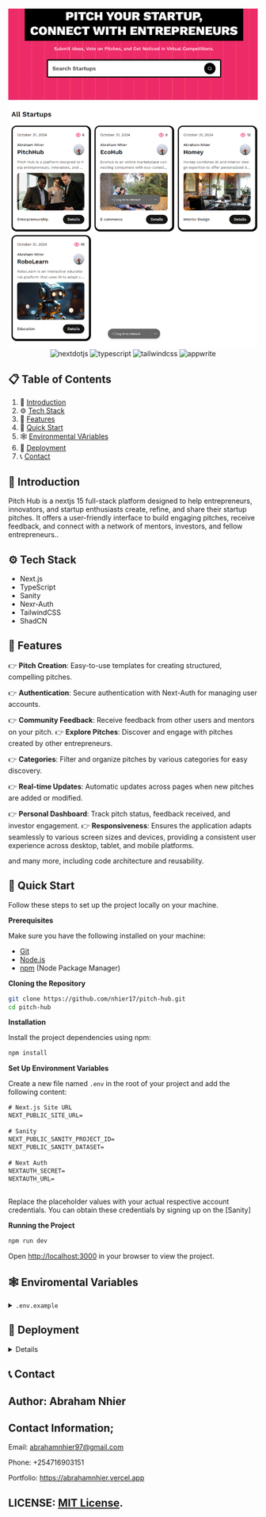 <div align="center">
  <br />
      <img src="https://github.com/nhier17/pitch-hub/blob/main/public/pitch.png" alt="Project Banner">
  <br />
  
  <div>
    <img src="https://img.shields.io/badge/-Next_JS-black?style=for-the-badge&logoColor=white&logo=nextdotjs&color=000000" alt="nextdotjs" />
    <img src="https://img.shields.io/badge/-TypeScript-black?style=for-the-badge&logoColor=white&logo=typescript&color=3178C6" alt="typescript" />
    <img src="https://img.shields.io/badge/-Tailwind_CSS-black?style=for-the-badge&logoColor=white&logo=tailwindcss&color=06B6D4" alt="tailwindcss" />
    <img src="https://img.shields.io/badge/-Appwrite-black?style=for-the-badge&logoColor=white&logo=appwrite&color=FD366E" alt="appwrite" />
  </div>


</div>

## 📋 <a name="table">Table of Contents</a>

1. 🤖 [Introduction](#introduction)
2. ⚙️ [Tech Stack](#tech-stack)
3. 🔋 [Features](#features)
4. 🤸 [Quick Start](#quick-start)
5. 🕸️ [Environmental VAriables](#env)
6. 🔗 [Deployment](#deploy)
7. 📞 [Contact](#more)


## <a name="introduction">🤖 Introduction</a>

Pitch Hub is a nextjs 15 full-stack platform designed to help entrepreneurs, innovators, and startup enthusiasts create, refine, and share their startup pitches. It offers a user-friendly interface to build engaging pitches, receive feedback, and connect with a network of mentors, investors, and fellow entrepreneurs..


## <a name="tech-stack">⚙️ Tech Stack</a>

- Next.js
- TypeScript
- Sanity
- Nexr-Auth
- TailwindCSS
- ShadCN

## <a name="features">🔋 Features</a>

👉 **Pitch Creation**: Easy-to-use templates for creating structured, compelling pitches.

👉 **Authentication**: Secure authentication with Next-Auth for managing user accounts.

👉 **Community Feedback**: Receive feedback from other users and mentors on your pitch.
👉 **Explore Pitches**: Discover and engage with pitches created by other entrepreneurs.

👉 **Categories**: Filter and organize pitches by various categories for easy discovery.

👉 **Real-time Updates**:  Automatic updates across pages when new pitches are added or modified.

👉 **Personal Dashboard**: Track pitch status, feedback received, and investor engagement.
👉 **Responsiveness**: Ensures the application adapts seamlessly to various screen sizes and devices, providing a consistent user experience across desktop, tablet, and mobile platforms.

and many more, including code architecture and reusability. 

## <a name="quick-start">🤸 Quick Start</a>

Follow these steps to set up the project locally on your machine.

**Prerequisites**

Make sure you have the following installed on your machine:

- [Git](https://git-scm.com/)
- [Node.js](https://nodejs.org/en)
- [npm](https://www.npmjs.com/) (Node Package Manager)

**Cloning the Repository**

```bash
git clone https://github.com/nhier17/pitch-hub.git
cd pitch-hub
```

**Installation**

Install the project dependencies using npm:

```bash
npm install
```

**Set Up Environment Variables**

Create a new file named `.env` in the root of your project and add the following content:

```env
# Next.js Site URL
NEXT_PUBLIC_SITE_URL=

# Sanity
NEXT_PUBLIC_SANITY_PROJECT_ID=
NEXT_PUBLIC_SANITY_DATASET=

# Next Auth
NEXTAUTH_SECRET=
NEXTAUTH_URL=


```

Replace the placeholder values with your actual respective account credentials. You can obtain these credentials by signing up on the [Sanity] 

**Running the Project**

```bash
npm run dev
```

Open [http://localhost:3000](http://localhost:3000) in your browser to view the project.

## <a name="env">🕸️ Enviromental Variables</a>

<details>
<summary><code>.env.example</code></summary>

```env
# Next.js Site URL
NEXT_PUBLIC_SITE_URL=

# Sanity
NEXT_PUBLIC_SANITY_PROJECT_ID=
NEXT_PUBLIC_SANITY_DATASET=

# Next Auth
NEXTAUTH_SECRET=
NEXTAUTH_URL=
```

</details>

## <a name="deploy">🔗 Deployment</a>

<details>

The easiest way to deploy your Next.js app is to use the [Vercel Platform](https://vercel.com/new?utm_medium=default-template&filter=next.js&utm_source=create-next-app&utm_campaign=create-next-app-readme) from the creators of Next.js.

Check out our [Next.js deployment documentation](https://nextjs.org/docs/app/building-your-application/deploying) for more details.
</details>

## <a name="more">📞 Contact</a>
## Author: Abraham Nhier

## Contact Information;
   Email: abrahamnhier97@gmail.com
   
   Phone: +254716903151
   
   Portfolio: https://abrahamnhier.vercel.app
       
 ## LICENSE: [MIT License](link-to-license-file).
